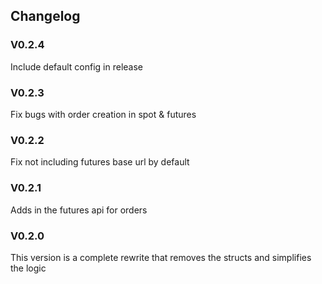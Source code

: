 ## Changelog

### V0.2.4
Include default config in release

### V0.2.3
Fix bugs with order creation in spot & futures

### V0.2.2
Fix not including futures base url by default

### V0.2.1
Adds in the futures api for orders

### V0.2.0
This version is a complete rewrite that removes the structs and simplifies the logic
